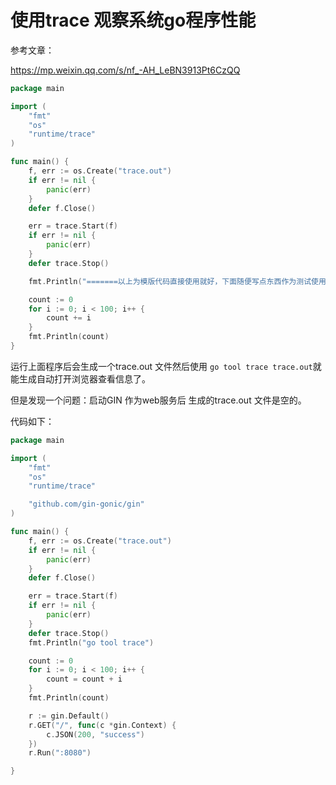 # 使用trace 观察系统go程序性能

参考文章：

https://mp.weixin.qq.com/s/nf_-AH_LeBN3913Pt6CzQQ



```go
package main

import (
	"fmt"
	"os"
	"runtime/trace"
)

func main() {
	f, err := os.Create("trace.out")
	if err != nil {
		panic(err)
	}
	defer f.Close()

	err = trace.Start(f)
	if err != nil {
		panic(err)
	}
	defer trace.Stop()

	fmt.Println("=======以上为模版代码直接使用就好，下面随便写点东西作为测试使用========")

	count := 0
	for i := 0; i < 100; i++ {
		count += i
	}
	fmt.Println(count)
}

```

运行上面程序后会生成一个trace.out 文件然后使用 `go tool trace trace.out`就能生成自动打开浏览器查看信息了。

但是发现一个问题：启动GIN 作为web服务后 生成的trace.out 文件是空的。

代码如下：

```go
package main

import (
	"fmt"
	"os"
	"runtime/trace"

	"github.com/gin-gonic/gin"
)

func main() {
	f, err := os.Create("trace.out")
	if err != nil {
		panic(err)
	}
	defer f.Close()

	err = trace.Start(f)
	if err != nil {
		panic(err)
	}
	defer trace.Stop()
	fmt.Println("go tool trace")

	count := 0
	for i := 0; i < 100; i++ {
		count = count + i
	}
	fmt.Println(count)

	r := gin.Default()
	r.GET("/", func(c *gin.Context) {
		c.JSON(200, "success")
	})
	r.Run(":8080")

}
```

